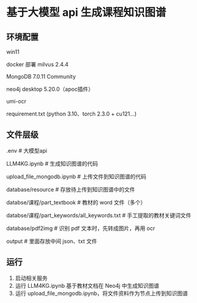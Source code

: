 # 基于大模型 api 生成课程知识图谱

## 环境配置
win11

docker 部署 milvus 2.4.4

MongoDB 7.0.11 Community

neo4j desktop 5.20.0（apoc插件）

umi-ocr

requirement.txt (python 3.10、torch 2.3.0 + cu121...)

## 文件层级
.env  # 大模型api

LLM4KG.ipynb  # 生成知识图谱的代码

upload_file_mongodb.ipynb  # 上传文件到知识图谱的代码

database/resource  # 存放待上传到知识图谱中的文件

databse/课程/part_textbook  # 教材的 word 文件（多个）

databse/课程/part_keywords/all_keywords.txt  # 手工提取的教材关键词文件

database/pdf2img  # 识别 pdf 文本时，先转成图片，再用 ocr

output  # 里面存放中间 json、txt 文件

## 运行
1. 启动相关服务
2. 运行 LLM4KG.ipynb 基于教材文档在 Neo4j 中生成知识图谱
3. 运行 upload_file_mongodb.ipynb，将文件资料作为节点上传到知识图谱
